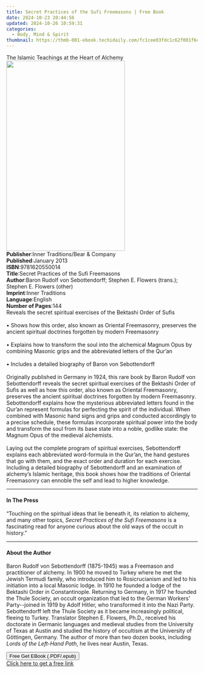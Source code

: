```yaml
---
title: Secret Practices of the Sufi Freemasons | Free Book
date: 2024-10-23 20:44:56
updated: 2024-10-26 10:59:31
categories:
  - Body, Mind & Spirit
thumbnail: https://thmb-001-ebook.techidaily.com/fc1cee03fdc1c62f001f6c821721dbe49da36882f20919deaa811c7ccb65c18d.jpg
---
```

<main id="book-container">
  <div class="flex flex-col">
    <div class="book-brief flex-1 py-6 px-4 sm:p-6 md:py-10 md:px-8">
      <!-- brief-->
      <div class="book-brief-main">
        The Islamic Teachings at the Heart of Alchemy
      </div>
    </div>
    <div
      class="book-meta-info flex-1 grid gap-4 col-start-1 col-end-3 row-start-1 sm:mb-6 sm:grid-cols-4 lg:gap-6 lg:col-start-2 lg:row-end-6 lg:row-span-6 lg:mb-0"
    >
      <div
        class="book-meta-info-left place-content-center mt-4 p-4 text-sm leading-6 col-start-2 col-span-2 dark:text-slate-400"
      >
        <img
          class="w-full h-500 object-cover rounded-lg sm:h-255 sm:col-span-2 lg:col-span-full"
          src="https://img-001-ebook.techidaily.com/99bd53d3b9dff532d97ca027e11d0d19ccdf3d4062aa93a5db9a69658d157e72.jpg"
          alt=""
          width="312"
          height="500"
        />
      </div>
      <div
        class="book-meta-info-right mt-2 col-start-1 row-start-2 col-span-3 self-center"
      >
        <!-- meta data  -->
        <div class="flex flex-col px-4 md:px-8">
          <div class="flex-1">
            <strong>Publisher</strong>:<span class="px-2"
              >Inner Traditions/Bear &amp; Company</span
            >
          </div>
          <div class="flex-1">
            <strong>Published</strong>:<span class="px-2">January 2013</span>
          </div>
          <div class="flex-1">
            <strong>ISBN</strong>:<span class="px-2">9781620550014</span>
          </div>
          <div class="flex-1">
            <strong>Title</strong>:<span class="px-2"
              >Secret Practices of the Sufi Freemasons</span
            >
          </div>
          <div class="flex-1">
            <strong>Author</strong>:<span class="px-2"
              >Baron Rudolf von Sebottendorff; Stephen E. Flowers (trans.);
              Stephen E. Flowers (other)</span
            >
          </div>
          <div class="flex-1">
            <strong>Imprint</strong>:<span class="px-2">Inner Traditions</span>
          </div>
          <div class="flex-1">
            <strong>Language</strong>:<span class="px-2">English</span>
          </div>
          <div class="flex-1">
            <strong>Number of Pages</strong>:<span class="px-2">144</span>
          </div>
        </div>
      </div>
    </div>
    <div class="book-description flex-1 py-6 px-4 sm:p-6 md:py-10 md:px-8">
      <div class="book-description-main">
        <div accordion-content="" id="description">
          Reveals the secret spiritual exercises of the Bektashi Order of Sufis
          <br />
          <br />• Shows how this order, also known as Oriental Freemasonry,
          preserves the ancient spiritual doctrines forgotten by modern
          Freemasonry <br />
          <br />• Explains how to transform the soul into the alchemical Magnum
          Opus by combining Masonic grips and the abbreviated letters of the
          Qur’an <br />
          <br />• Includes a detailed biography of Baron von Sebottendorff
          <br />
          <br />Originally published in Germany in 1924, this rare book by Baron
          Rudolf von Sebottendorff reveals the secret spiritual exercises of the
          Bektashi Order of Sufis as well as how this order, also known as
          Oriental Freemasonry, preserves the ancient spiritual doctrines
          forgotten by modern Freemasonry. Sebottendorff explains how the
          mysterious abbreviated letters found in the Qur’an represent formulas
          for perfecting the spirit of the individual. When combined with
          Masonic hand signs and grips and conducted accordingly to a precise
          schedule, these formulas incorporate spiritual power into the body and
          transform the soul from its base state into a noble, godlike state:
          the Magnum Opus of the medieval alchemists. <br />
          <br />Laying out the complete program of spiritual exercises,
          Sebottendorff explains each abbreviated word-formula in the Qur’an,
          the hand gestures that go with them, and the exact order and duration
          for each exercise. Including a detailed biography of Sebottendorff and
          an examination of alchemy’s Islamic heritage, this book shows how the
          traditions of Oriental Freemasonry can ennoble the self and lead to
          higher knowledge.
        </div>
        <div class="accordion-fader"></div>
      </div>
    </div>
    <div class="book-excerpts flex-1 py-6 px-4 sm:p-6 md:py-10 md:px-8">
      <!-- excerpts-->
      <div class="book-excerpts-main">
        <hr />
        <h4 class="placeholder placeholder-heading">
          <span>In The Press</span>
        </h4>
        <p>
          “Touching on the spiritual ideas that lie beneath it, its relation to
          alchemy, and many other topics,
          <i>Secret Practices of the Sufi Freemasons</i> is a fascinating read
          for anyone curious about the old ways of the occult in history.”
        </p>
      </div>
    </div>
    <div class="book-about-author flex-1 py-6 px-4 sm:p-6 md:py-10 md:px-8">
      <!-- about author-->
      <div class="book-main-author-main">
        <hr />
        <h4 class="placeholder placeholder-heading">
          <span>About the Author</span>
        </h4>
        <p>
          Baron Rudolf von Sebottendorff (1875-1945) was a Freemason and
          practitioner of alchemy. In 1900 he moved to Turkey where he met the
          Jewish Termudi family, who introduced him to Rosicrucianism and led to
          his initiation into a local Masonic lodge. In 1910 he founded a lodge
          of the Bektashi Order in Constantinople. Returning to Germany, in 1917
          he founded the Thule Society, an occult organization that led to the
          German Workers’ Party--joined in 1919 by Adolf Hitler, who transformed
          it into the Nazi Party. Sebottendorff left the Thule Society as it
          became increasingly political, fleeing to Turkey. Translator Stephen
          E. Flowers, Ph.D., received his doctorate in Germanic languages and
          medieval studies from the University of Texas at Austin and studied
          the history of occultism at the University of Göttingen, Germany. The
          author of more than two dozen books, including
          <i>Lords of the Left-Hand Path</i>, he lives near Austin, Texas.
        </p>
      </div>
    </div>
    <div class="book-free-get flex-1 py-6 px-4 sm:p-6 md:py-10 md:px-8">
      <button
        id="btn-free-get"
        class="bg-blue-500 hover:bg-blue-700 text-white font-bold py-2 px-4 rounded"
      >
        Free Get EBook (.PDF/.epub)
      </button>
      <div id="countdown-display" class="px-2 text-lg mt-2"></div>
      <a
        id="free-link"
        class="hidden bg-blue-500 hover:bg-blue-700 text-white font-bold py-2 px-4 rounded"
        href="https://www.ebooks.com/en-us/book/95782157/secret-practices-of-the-sufi-freemasons/baron-rudolf-von-sebottendorff/"
        target="_blank"
        >Click here to get a free link</a
      >
    </div>
    <script>
      let countdownTime = 0;
      let countdownInterval = null;
      document
        .getElementById('btn-free-get')
        .addEventListener('click', startCountdown);
      function startCountdown() {
        countdownTime = new Date().getTime() + 60000 * 3;
        countdownInterval = setInterval(updateCountdown, 1000);
        document.getElementById('btn-free-get').disabled = true;
        document
          .getElementById('btn-free-get')
          .classList.add('bg-gray-500', 'cursor-not-allowed');
      }
      function updateCountdown() {
        let currentTime = new Date().getTime();
        let timeLeft = countdownTime - currentTime;
        let secondsLeft = Math.floor(timeLeft / 1000);
        document.getElementById('countdown-display').innerHTML =
          `Remaining time: ${secondsLeft} seconds.`;
        if (secondsLeft <= 0) {
          clearInterval(countdownInterval);
          document.getElementById('btn-free-get').classList.add('hidden');
          document.getElementById('free-link').classList.remove('hidden');
          document.getElementById('countdown-display').innerHTML = '';
        }
      }
    </script>
  </div>
</main>
